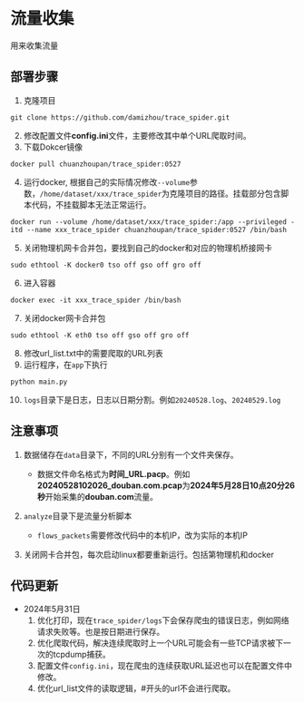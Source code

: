 # 流量收集

用来收集流量

## 部署步骤
1. 克隆项目
```
git clone https://github.com/damizhou/trace_spider.git
```
2. 修改配置文件**config.ini**文件，主要修改其中单个URL爬取时间。
3. 下载Dokcer镜像
```
docker pull chuanzhoupan/trace_spider:0527
```
4. 运行docker, 根据自己的实际情况修改`--volume`参数，`/home/dataset/xxx/trace_spider`为克隆项目的路径。挂载部分包含脚本代码，不挂载脚本无法正常运行。
```
docker run --volume /home/dataset/xxx/trace_spider:/app --privileged -itd --name xxx_trace_spider chuanzhoupan/trace_spider:0527 /bin/bash
```
5. 关闭物理机网卡合并包，要找到自己的docker和对应的物理机桥接网卡
```
sudo ethtool -K docker0 tso off gso off gro off
```
6. 进入容器
```
docker exec -it xxx_trace_spider /bin/bash  
```
7. 关闭docker网卡合并包
```
sudo ethtool -K eth0 tso off gso off gro off
```
8. 修改url_list.txt中的需要爬取的URL列表
9. 运行程序，在`app`下执行
```
python main.py
```
10. `logs`目录下是日志，日志以日期分割。例如`20240528.log`、`20240529.log`

## 注意事项

1. 数据储存在`data`目录下，不同的URL分别有一个文件夹保存。

	- 数据文件命名格式为**时间_URL.pacp**。例如**20240528102026_douban.com.pcap**为**2024年5月28日10点20分26秒**开始采集的**douban.com**流量。
2. `analyze`目录下是流量分析脚本
   - `flows_packets`需要修改代码中的本机IP，改为实际的本机IP
3. 关闭网卡合并包，每次启动linux都要重新运行。包括第物理机和docker

## 代码更新

- 2024年5月31日
  1. 优化打印，现在`trace_spider/logs`下会保存爬虫的错误日志，例如网络请求失败等。也是按日期进行保存。
  2. 优化爬取代码，解决连续爬取时上一个URL可能会有一些TCP请求被下一次的tcpdump捕获。
  3. 配置文件`config.ini`，现在爬虫的连续获取URL延迟也可以在配置文件中修改。
  4. 优化url_list文件的读取逻辑，#开头的url不会进行爬取。
